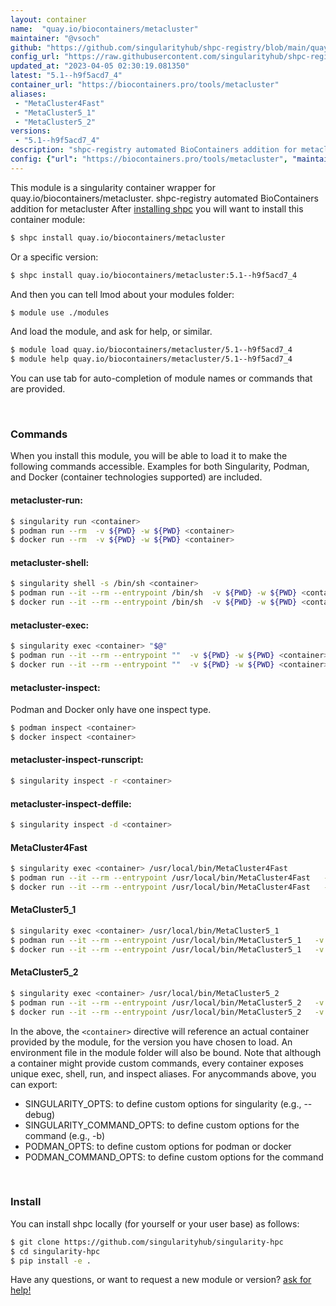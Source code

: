```yaml
---
layout: container
name:  "quay.io/biocontainers/metacluster"
maintainer: "@vsoch"
github: "https://github.com/singularityhub/shpc-registry/blob/main/quay.io/biocontainers/metacluster/container.yaml"
config_url: "https://raw.githubusercontent.com/singularityhub/shpc-registry/main/quay.io/biocontainers/metacluster/container.yaml"
updated_at: "2023-04-05 02:30:19.081350"
latest: "5.1--h9f5acd7_4"
container_url: "https://biocontainers.pro/tools/metacluster"
aliases:
 - "MetaCluster4Fast"
 - "MetaCluster5_1"
 - "MetaCluster5_2"
versions:
 - "5.1--h9f5acd7_4"
description: "shpc-registry automated BioContainers addition for metacluster"
config: {"url": "https://biocontainers.pro/tools/metacluster", "maintainer": "@vsoch", "description": "shpc-registry automated BioContainers addition for metacluster", "latest": {"5.1--h9f5acd7_4": "sha256:332254c868999fcb1ad8329f9f81e48fbe52e35ba76514c866e6351f1ef5fac0"}, "tags": {"5.1--h9f5acd7_4": "sha256:332254c868999fcb1ad8329f9f81e48fbe52e35ba76514c866e6351f1ef5fac0"}, "docker": "quay.io/biocontainers/metacluster", "aliases": {"MetaCluster4Fast": "/usr/local/bin/MetaCluster4Fast", "MetaCluster5_1": "/usr/local/bin/MetaCluster5_1", "MetaCluster5_2": "/usr/local/bin/MetaCluster5_2"}}
---
```


This module is a singularity container wrapper for quay.io/biocontainers/metacluster.
shpc-registry automated BioContainers addition for metacluster
After [installing shpc](#install) you will want to install this container module:


```bash
$ shpc install quay.io/biocontainers/metacluster
```

Or a specific version:

```bash
$ shpc install quay.io/biocontainers/metacluster:5.1--h9f5acd7_4
```

And then you can tell lmod about your modules folder:

```bash
$ module use ./modules
```

And load the module, and ask for help, or similar.

```bash
$ module load quay.io/biocontainers/metacluster/5.1--h9f5acd7_4
$ module help quay.io/biocontainers/metacluster/5.1--h9f5acd7_4
```

You can use tab for auto-completion of module names or commands that are provided.

<br>

### Commands

When you install this module, you will be able to load it to make the following commands accessible.
Examples for both Singularity, Podman, and Docker (container technologies supported) are included.

#### metacluster-run:

```bash
$ singularity run <container>
$ podman run --rm  -v ${PWD} -w ${PWD} <container>
$ docker run --rm  -v ${PWD} -w ${PWD} <container>
```

#### metacluster-shell:

```bash
$ singularity shell -s /bin/sh <container>
$ podman run --it --rm --entrypoint /bin/sh  -v ${PWD} -w ${PWD} <container>
$ docker run --it --rm --entrypoint /bin/sh  -v ${PWD} -w ${PWD} <container>
```

#### metacluster-exec:

```bash
$ singularity exec <container> "$@"
$ podman run --it --rm --entrypoint ""  -v ${PWD} -w ${PWD} <container> "$@"
$ docker run --it --rm --entrypoint ""  -v ${PWD} -w ${PWD} <container> "$@"
```

#### metacluster-inspect:

Podman and Docker only have one inspect type.

```bash
$ podman inspect <container>
$ docker inspect <container>
```

#### metacluster-inspect-runscript:

```bash
$ singularity inspect -r <container>
```

#### metacluster-inspect-deffile:

```bash
$ singularity inspect -d <container>
```


#### MetaCluster4Fast

```bash
$ singularity exec <container> /usr/local/bin/MetaCluster4Fast
$ podman run --it --rm --entrypoint /usr/local/bin/MetaCluster4Fast   -v ${PWD} -w ${PWD} <container> -c " $@"
$ docker run --it --rm --entrypoint /usr/local/bin/MetaCluster4Fast   -v ${PWD} -w ${PWD} <container> -c " $@"
```


#### MetaCluster5_1

```bash
$ singularity exec <container> /usr/local/bin/MetaCluster5_1
$ podman run --it --rm --entrypoint /usr/local/bin/MetaCluster5_1   -v ${PWD} -w ${PWD} <container> -c " $@"
$ docker run --it --rm --entrypoint /usr/local/bin/MetaCluster5_1   -v ${PWD} -w ${PWD} <container> -c " $@"
```


#### MetaCluster5_2

```bash
$ singularity exec <container> /usr/local/bin/MetaCluster5_2
$ podman run --it --rm --entrypoint /usr/local/bin/MetaCluster5_2   -v ${PWD} -w ${PWD} <container> -c " $@"
$ docker run --it --rm --entrypoint /usr/local/bin/MetaCluster5_2   -v ${PWD} -w ${PWD} <container> -c " $@"
```



In the above, the `<container>` directive will reference an actual container provided
by the module, for the version you have chosen to load. An environment file in the
module folder will also be bound. Note that although a container
might provide custom commands, every container exposes unique exec, shell, run, and
inspect aliases. For anycommands above, you can export:

 - SINGULARITY_OPTS: to define custom options for singularity (e.g., --debug)
 - SINGULARITY_COMMAND_OPTS: to define custom options for the command (e.g., -b)
 - PODMAN_OPTS: to define custom options for podman or docker
 - PODMAN_COMMAND_OPTS: to define custom options for the command

<br>

### Install

You can install shpc locally (for yourself or your user base) as follows:

```bash
$ git clone https://github.com/singularityhub/singularity-hpc
$ cd singularity-hpc
$ pip install -e .
```

Have any questions, or want to request a new module or version? [ask for help!](https://github.com/singularityhub/singularity-hpc/issues)